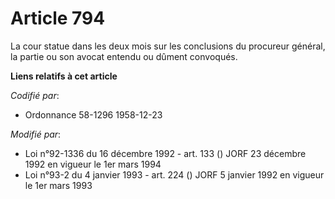 # Article 794

La cour statue dans les deux mois sur les conclusions du procureur général, la partie ou son avocat entendu ou dûment
convoqués.

**Liens relatifs à cet article**

_Codifié par_:

  - Ordonnance 58-1296 1958-12-23

_Modifié par_:

  - Loi n°92-1336 du 16 décembre 1992 - art. 133 () JORF 23 décembre 1992 en vigueur le 1er mars 1994
  - Loi n°93-2 du 4 janvier 1993 - art. 224 () JORF 5 janvier 1992 en vigueur le 1er mars 1993
